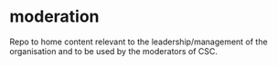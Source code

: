# moderation
Repo to home content relevant to the leadership/management of the organisation and to be used by the moderators of CSC. 
